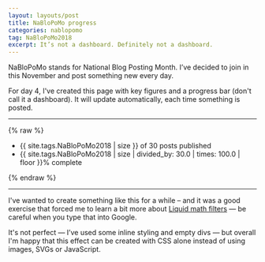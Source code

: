 ```yaml
---
layout: layouts/post
title: NaBloPoMo progress
categories: nablopomo
tag: NaBloPoMo2018
excerpt: It’s not a dashboard. Definitely not a dashboard.
---
```


<p>NaBloPoMo stands for National Blog Posting Month. I’ve decided to join in this November and post something new every day.</p>

For day 4, I've created this page with key figures and a progress bar (don't call it a dashboard). It will update automatically, each time something is posted.

***
<!-- This needs to be fixed after moving away from Jekyll to Netlify -->
{% raw %}
<ul class="list-inline">
<li class="margin-right--m list-inline__item"><span class="big-number">{{ site.tags.NaBloPoMo2018 | size }} of 30</span>
<span>posts published</span></li>
<li class="list-inline__item"><span class="big-number">{{ site.tags.NaBloPoMo2018 | size | divided_by: 30.0 | times: 100.0 | floor }}%</span>
<span>complete</span></li>
</ul>

<div class="progress-bar">
  <span style="width: {{ site.tags.NaBloPoMo2018 | size | divided_by: 30.0 | times: 100.0 }}%"></span>
</div>
{% endraw %}

***

I've wanted to create something like this for a while – and it was a good exercise that forced me to learn a bit more about [Liquid math filters](https://help.shopify.com/en/themes/liquid/filters/math-filters) — be careful when you type that into Google.

It's not perfect — I’ve used some inline styling and empty divs — but overall I'm happy that this effect can be created with CSS alone instead of using images, SVGs or JavaScript.

